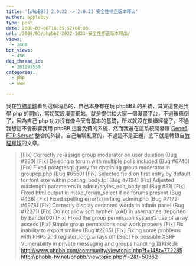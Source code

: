```yaml
---
title: '[phpBB2] 2.0.22 -> 2.0.23 安全性修正版本釋出'
author: appleboy
type: post
date: 2008-03-06T16:35:52+00:00
url: /2008/03/phpbb2-2022-2023-安全性修正版本釋出/
views:
  - 2408
bot_views:
  - 438
dsq_thread_id:
  - 281295539
categories:
  - php
  - www

---
```

我在[竹貓星球][1]看到這個消息的，自己本身有在玩 phpBB2 的系統，其實這套是我學 php 的開始，當初架設漫畫網站，就是提供給大家一個漫畫平台，不過後來倒了，因為自己 php 功力沒有像今天有基本的基礎，所以就沒在繼續經營了，不過我想這不會影響我用 phpBB 這套免費的系統，然而我還在這系統開發跟 [Gene6 FTP Server][2] 整合的外掛，自己無聊亂寫的，不過這不是正題，底下就是轉錄自[竹貓星球][1]的文章。 

> [Fix] Correctly re-assign group moderator on user deletion (Bug #280) [Fix] Deleting a forum with multiple polls included (Bug #6740) [Fix] Fixed postgresql query for obtaining group moderator in groupcp.php (Bug #6550) [Fix] Selected field on first entry by default for font size within posting\_body.tpl (Bug #7124) [Fix] Adjusted maxlength parameters in admin/styles\_edit\_body.tpl (Bug #81) [Fix] Fixed html output in make\_forum\_select if no forums present (Bug #436) [Fix] Fixed spelling error(s) in lang\_admin.php (Bug #7172, #6978) [Fix] Correctly display censored words in admin panel (Bug #12271) [Fix] Do not allow soft hyphen \xAD in usernames (reported by Bander00) [Fix] Fixed the group permission system&#8217;s use of array access [Fix] Simple group permissions now work properly [Fix] Fix inability to export smilies (Bug #2265) [Fix] Fixing some problems with PHP5 and register\_long\_arrays off [Sec] Fix possible XSRF Vulnerability in private messaging and groups handling 資料來源: <http://www.phpbb.com/community/viewtopic.php?f=14&t=772285> <http://phpbb-tw.net/phpbb/viewtopic.php?f=2&t=50362>

 [1]: http://phpbb-tw.net/phpbb/
 [2]: http://www.g6ftpserver.com/